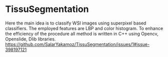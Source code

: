 # TissuSegmentation
Here the main idea is to classify WSI images using superpixel based classifiers. The employed features are LBP and color histogram.
To enhance the efficiency of the procedure all method is written in C++ using Opencv, Openslide, Dlib libraries.
https://github.com/SalarYakamoz/TissuSegmentation/issues/1#issue-398197121
